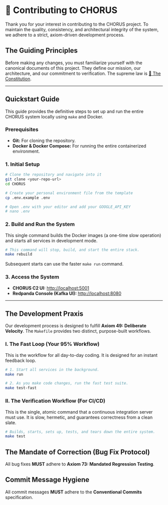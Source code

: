 # 🔱 Contributing to CHORUS

Thank you for your interest in contributing to the CHORUS project. To maintain the quality, consistency, and architectural integrity of the system, we adhere to a strict, axiom-driven development process.

## The Guiding Principles

Before making any changes, you must familiarize yourself with the canonical documents of this project. They define our mission, our architecture, and our commitment to verification. The supreme law is [🔱 The Constitution](./00_THE_CONSTITUTION.md).

---

## Quickstart Guide

This guide provides the definitive steps to set up and run the entire CHORUS system locally using `make` and Docker.

### Prerequisites

- **Git:** For cloning the repository.
- **Docker & Docker Compose:** For running the entire containerized environment.

### 1. Initial Setup

```bash
# Clone the repository and navigate into it
git clone <your-repo-url>
cd CHORUS

# Create your personal environment file from the template
cp .env.example .env

# Open .env with your editor and add your GOOGLE_API_KEY
# nano .env
```

### 2. Build and Run the System

This single command builds the Docker images (a one-time slow operation) and starts all services in development mode.

```bash
# This command will stop, build, and start the entire stack.
make rebuild
```

Subsequent starts can use the faster `make run` command.

### 3. Access the System

- **CHORUS C2 UI:** [http://localhost:5001](http://localhost:5001)
- **Redpanda Console (Kafka UI):** [http://localhost:8080](http://localhost:8080)

---

## The Development Praxis

Our development process is designed to fulfill **Axiom 49: Deliberate Velocity**. The `Makefile` provides two distinct, purpose-built workflows.

### I. The Fast Loop (Your 95% Workflow)

This is the workflow for all day-to-day coding. It is designed for an instant feedback loop.

```bash
# 1. Start all services in the background.
make run

# 2. As you make code changes, run the fast test suite.
make test-fast
```

### II. The Verification Workflow (For CI/CD)

This is the single, atomic command that a continuous integration server must use. It is slow, hermetic, and guarantees correctness from a clean slate.

```bash
# Builds, starts, sets up, tests, and tears down the entire system.
make test
```

## The Mandate of Correction (Bug Fix Protocol)

All bug fixes **MUST** adhere to **Axiom 73: Mandated Regression Testing**.

## Commit Message Hygiene

All commit messages **MUST** adhere to the **Conventional Commits** specification.
